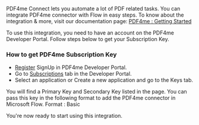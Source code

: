 PDF4me Connect lets you automate a lot of PDF related tasks. You can integrate PDF4me connector with Flow in easy steps. To know about the integration & more, visit our documentation page: [PDF4me : Getting Started](https://pdf4me.com/power-automate/)

To use this integration, you need to have an account on the PDF4me Developer Portal. Follow steps below to get your Subscription Key.

### How to get PDF4me Subscription Key

- [Register](https://portal.pdf4me.com/) SignUp in PDF4me Developer Portal.
- Go to [Subscriptions](https://portal.pdf4me.com/subscription/overview) tab in the Developer Portal.
- Select an application or Create a new application and go to the Keys tab.

You will find a Primary Key and Secondary Key listed in the page.
You can pass this key in the following format to add the PDF4me connector in Microsoft Flow.
Format : Basic <Your Key>

You're now ready to start using this integration.
